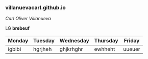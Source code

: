 ### villanuevacarl.github.io
 *Carl Oliver Villanueva*

 LG **brebeuf**
 
| Monday  | Tuesday | Wednesday  | Thursday  | Friday |
| ------  | ------- | ---------- | --------  | ------ |
| igbibi  | hgrjheh |  ghjkrhghr | ewhheht | uueuer |
